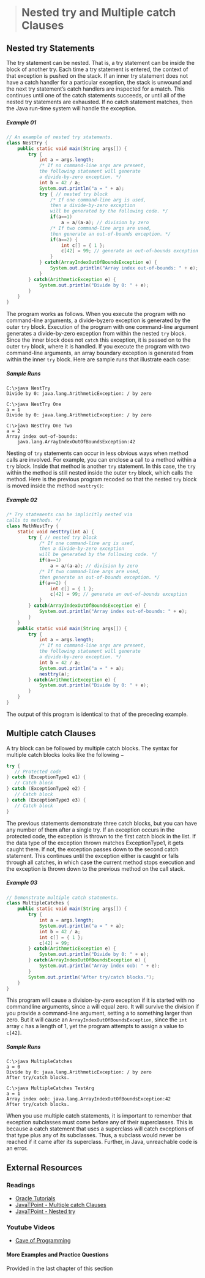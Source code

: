 ># Nested try and Multiple catch Clauses

## Nested try Statements

The try statement can be nested. That is, a try statement can be inside the block of another try. Each time a try statement is entered, the context of that exception is pushed on the stack. If an inner try statement does not have a catch handler for a particular exception, the stack is unwound and the next try statement’s catch handlers are inspected for a match. This continues until one of the catch statements succeeds, or until all of the nested try statements are exhausted. If no catch statement matches, then the Java run-time system will handle the exception.

##### Example 01

```java
// An example of nested try statements.
class NestTry {
    public static void main(String args[]) {
        try {
            int a = args.length;
            /* If no command-line args are present,
            the following statement will generate
            a divide-by-zero exception. */
            int b = 42 / a;
            System.out.println("a = " + a);
            try { // nested try block
                /* If one command-line arg is used,
                then a divide-by-zero exception
                will be generated by the following code. */
                if(a==1)
                    a = a/(a-a); // division by zero
                /* If two command-line args are used,
                then generate an out-of-bounds exception. */
                if(a==2) {
                    int c[] = { 1 };
                    c[42] = 99; // generate an out-of-bounds exception
                }
            } catch(ArrayIndexOutOfBoundsException e) {
                System.out.println("Array index out-of-bounds: " + e);
            }
        } catch(ArithmeticException e) {
            System.out.println("Divide by 0: " + e);
        }
    }
}
```

The program works as follows. When you execute the program with no command-line arguments, a divide-byzero exception is generated by the outer `try` block. Execution of the program with one command-line argument generates a divide-by-zero exception from within the nested `try` block. Since the inner block does not `catch` this exception, it is passed on to the outer `try` block, where it is handled. If you execute the program with two command-line arguments, an array boundary exception is generated from within the inner `try` block. Here are sample
runs that illustrate each case:

##### Sample Runs
    C:\>java NestTry
    Divide by 0: java.lang.ArithmeticException: / by zero

    C:\>java NestTry One
    a = 1
    Divide by 0: java.lang.ArithmeticException: / by zero
    
    C:\>java NestTry One Two
    a = 2
    Array index out-of-bounds:
        java.lang.ArrayIndexOutOfBoundsException:42


Nesting of `try` statements can occur in less obvious ways when method calls are involved. For example, you can enclose a call to a method within a `try` block. Inside that method is another `try` statement. In this case, the `try` within the method is still nested inside the outer `try` block, which calls the method. Here is the previous program recoded so that the nested `try` block is moved inside the method `nesttry()`:

##### Example 02
```java
/* Try statements can be implicitly nested via
calls to methods. */
class MethNestTry {
    static void nesttry(int a) {
        try { // nested try block
            /* If one command-line arg is used,
            then a divide-by-zero exception
            will be generated by the following code. */
            if(a==1)
                a = a/(a-a); // division by zero
            /* If two command-line args are used,
            then generate an out-of-bounds exception. */
            if(a==2) {
                int c[] = { 1 };
                c[42] = 99; // generate an out-of-bounds exception
            }
        } catch(ArrayIndexOutOfBoundsException e) {
            System.out.println("Array index out-of-bounds: " + e);
        }
    }
    public static void main(String args[]) {
        try {
            int a = args.length;
            /* If no command-line args are present,
            the following statement will generate
            a divide-by-zero exception. */
            int b = 42 / a;
            System.out.println("a = " + a);
            nesttry(a);
        } catch(ArithmeticException e) {
            System.out.println("Divide by 0: " + e);
        }
    }
}
```

The output of this program is identical to that of the preceding example.

## Multiple catch Clauses

A try block can be followed by multiple catch blocks. The syntax for multiple catch blocks looks like the following −

```java
try {
   // Protected code
} catch (ExceptionType1 e1) {
   // Catch block
} catch (ExceptionType2 e2) {
   // Catch block
} catch (ExceptionType3 e3) {
   // Catch block
}
```

The previous statements demonstrate three catch blocks, but you can have any number of them after a single try. If an exception occurs in the protected code, the exception is thrown to the first catch block in the list. If the data type of the exception thrown matches ExceptionType1, it gets caught there. If not, the exception passes down to the second catch statement. This continues until the exception either is caught or falls through all catches, in which case the current method stops execution and the exception is thrown down to the previous method on the call stack.

##### Example 03

```java
// Demonstrate multiple catch statements.
class MultipleCatches {
    public static void main(String args[]) {
        try {
            int a = args.length;
            System.out.println("a = " + a);
            int b = 42 / a;
            int c[] = { 1 };
            c[42] = 99;
        } catch(ArithmeticException e) {
            System.out.println("Divide by 0: " + e);
        } catch(ArrayIndexOutOfBoundsException e) {
            System.out.println("Array index oob: " + e);
        }
        System.out.println("After try/catch blocks.");
    }
}
```

This program will cause a division-by-zero exception if it is started with no commandline arguments, since a will equal zero. It will survive the division if you provide a command-line argument, setting a to something larger than zero. But it will cause an `ArrayIndexOutOfBoundsException`, since the `int` array `c` has a length of 1, yet the program attempts to assign a value to `c[42]`.

##### Sample Runs
    C:\>java MultipleCatches
    a = 0
    Divide by 0: java.lang.ArithmeticException: / by zero
    After try/catch blocks.

    C:\>java MultipleCatches TestArg
    a = 1
    Array index oob: java.lang.ArrayIndexOutOfBoundsException:42
    After try/catch blocks.


When you use multiple catch statements, it is important to remember that exception subclasses must come before any of their superclasses. This is because a catch statement that uses a superclass will catch exceptions of that type plus any of its subclasses. Thus, a subclass would never be reached if it came after its superclass. Further, in Java, unreachable code is an error.

## External Resources

### Readings

* [Oracle Tutorials](https://docs.oracle.com/javase/tutorial/essential/exceptions/catch.html)
* [JavaTPoint - Multiple catch Clauses](https://www.javatpoint.com/multiple-catch-block-in-java)
* [JavaTPoint - Nested try](https://www.javatpoint.com/nested-try-block)

### Youtube Videos

* [Cave of Programming](https://www.youtube.com/watch?v=odhReeuuCXo&list=PL9DF6E4B45C36D411&index=36)

#### More Examples and Practice Questions

Provided in the last chapter of this section